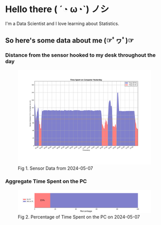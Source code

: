 
# Hello there ( ´◔ ω◔`) ノシ

I'm a Data Scientist and I love learning about Statistics.

## So here's some data about me (☞ﾟヮﾟ)☞


### Distance from the sensor hooked to my desk throughout the day
<figure>
  <picture>
    <source media="(prefers-color-scheme: dark)" srcset="Pi/readme/graphs/lineplot/dark-plot-2024-05-07.png">
    <source media="(prefers-color-scheme: light)" srcset="Pi/readme/graphs/lineplot/light-plot-2024-05-07.png">
    <img alt="Shows a black logo in light color mode and a white one in dark color mode." src="Pi/readme/graphs/lineplot/light-plot-2024-05-07.png">
  </picture>
  <figcaption>Fig 1. Sensor Data from 2024-05-07</figcaption>
</figure>



### Aggregate Time Spent on the PC
<figure>
  <picture>
    <source media="(prefers-color-scheme: dark)" srcset="Pi/readme/graphs/barplot/dark-plot-2024-05-07.png">
    <source media="(prefers-color-scheme: light)" srcset="Pi/readme/graphs/barplot/light-plot-2024-05-07.png">
    <img alt="Shows a black logo in light color mode and a white one in dark color mode." src="Pi/readme/graphs/barplot/light-plot-2024-05-07.png">
  </picture>
  <figcaption>Fig 2. Percentage of Time Spent on the PC on 2024-05-07</figcaption>
</figure>
